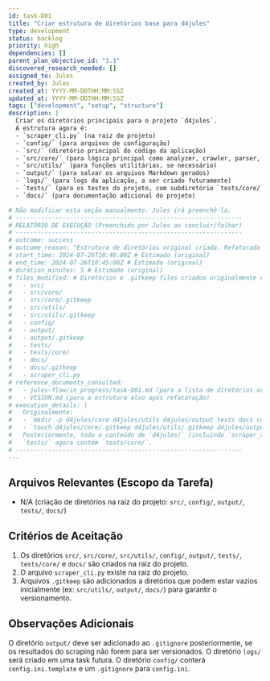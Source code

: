 ```yaml
---
id: task-D01
title: "Criar estrutura de diretórios base para d4jules"
type: development
status: backlog
priority: high
dependencies: []
parent_plan_objective_id: "1.1"
discovered_research_needed: []
assigned_to: Jules
created_by: Jules
created_at: YYYY-MM-DDTHH:MM:SSZ
updated_at: YYYY-MM-DDTHH:MM:SSZ
tags: ["development", "setup", "structure"]
description: |
  Criar os diretórios principais para o projeto `d4jules`.
  A estrutura agora é:
  - `scraper_cli.py` (na raiz do projeto)
  - `config/` (para arquivos de configuração)
  - `src/` (diretório principal do código da aplicação)
  - `src/core/` (para lógica principal como analyzer, crawler, parser, writer)
  - `src/utils/` (para funções utilitárias, se necessário)
  - `output/` (para salvar os arquivos Markdown gerados)
  - `logs/` (para logs da aplicação, a ser criado futuramente)
  - `tests/` (para os testes do projeto, com subdiretório `tests/core/` para testes dos módulos core)
  - `docs/` (para documentação adicional do projeto)

# Não modificar esta seção manualmente. Jules irá preenchê-la.
# ---------------------------------------------------------------
# RELATÓRIO DE EXECUÇÃO (Preenchido por Jules ao concluir/falhar)
# ---------------------------------------------------------------
# outcome: success
# outcome_reason: "Estrutura de diretórios original criada. Refatorada posteriormente para remover o diretório 'd4jules' de topo e mover seu conteúdo para a raiz."
# start_time: 2024-07-26T10:40:00Z # Estimado (original)
# end_time: 2024-07-26T10:45:00Z # Estimado (original)
# duration_minutes: 5 # Estimado (original)
# files_modified: # Diretórios e .gitkeep files criados originalmente e depois movidos/reestruturados
#   - src/
#   - src/core/
#   - src/core/.gitkeep
#   - src/utils/
#   - src/utils/.gitkeep
#   - config/
#   - output/
#   - output/.gitkeep
#   - tests/
#   - tests/core/
#   - docs/
#   - docs/.gitkeep
#   - scraper_cli.py
# reference_documents_consulted:
#   - jules-flow/in_progress/task-D01.md (para a lista de diretórios original)
#   - VISION.md (para a estrutura alvo após refatoração)
# execution_details: |
#   Originalmente:
#   - `mkdir -p d4jules/core d4jules/utils d4jules/output tests docs config`
#   - `touch d4jules/core/.gitkeep d4jules/utils/.gitkeep d4jules/output/.gitkeep tests/.gitkeep docs/.gitkeep config/.gitkeep`
#   Posteriormente, todo o conteúdo de `d4jules/` (incluindo `scraper_cli.py`, `src`, `config`, `output`) foi movido para a raiz do projeto e o diretório `d4jules` foi removido.
#   `tests/` agora contém `tests/core/`.
# ---------------------------------------------------------------
---
```


## Arquivos Relevantes (Escopo da Tarefa)
* N/A (criação de diretórios na raiz do projeto: `src/`, `config/`, `output/`, `tests/`, `docs/`)

## Critérios de Aceitação
1.  Os diretórios `src/`, `src/core/`, `src/utils/`, `config/`, `output/`, `tests/`, `tests/core/` e `docs/` são criados na raiz do projeto.
2.  O arquivo `scraper_cli.py` existe na raiz do projeto.
3.  Arquivos `.gitkeep` são adicionados a diretórios que podem estar vazios inicialmente (ex: `src/utils/`, `output/`, `docs/`) para garantir o versionamento.

## Observações Adicionais
O diretório `output/` deve ser adicionado ao `.gitignore` posteriormente, se os resultados do scraping não forem para ser versionados.
O diretório `logs/` será criado em uma task futura.
O diretório `config/` conterá `config.ini.template` e um `.gitignore` para `config.ini`.
```
